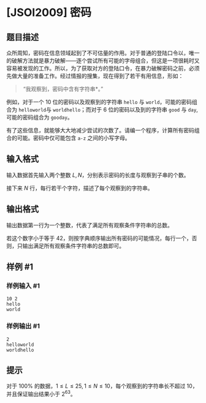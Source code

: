 # [JSOI2009] 密码

## 题目描述

众所周知，密码在信息领域起到了不可估量的作用。对于普通的登陆口令以，唯一的破解方法就是暴力破解——逐个尝试所有可能的字母组合，但这是一项很耗时又容易被发现的工作。所以，为了获取对方的登陆口令，在暴力破解密码之前，必须先做大量的准备工作。经过情报的搜集，现在得到了若干有用信息，形如：

> ​     “我观察到，密码中含有字符串*。”

例如，对于一个 $10$ 位的密码以及观察到的字符串 `hello` 与 `world`，可能的密码组合为 `helloworld`与 `worldhello`；而对于 $6$ 位的密码以及到的字符串 `good` 与 `day`,可能的密码组合为 `gooday`。

有了这些信息，就能够大大地减少尝试的次数了。请编一个程序，计算所有密码组合的可能。密码中仅可能包含 `a-z` 之间的小写字母。

## 输入格式

输入数据首先输入两个整数 $L,N$，分别表示密码的长度与观察到子串的个数。

接下来 $N$ 行，每行若干个字符，描述了每个观察到的字符串。


## 输出格式

输出数据第一行为一个整数，代表了满足所有观察条件字符串的总数。

若这个数字小于等于 $42$，则按字典顺序输出所有密码的可能情况，每行一个，否则，只输出满足所有观察条件字符串的总数即可。


## 样例 #1

### 样例输入 #1
```
10 2
hello
world
```

### 样例输出 #1

```
2
helloworld
worldhello
```

## 提示

对于 $100\%$ 的数据，$1\leq L\leq 25,1\leq N\leq 10$，每个观察到的字符串长不超过 $10$，并且保证输出结果小于 $2^{63}$。

